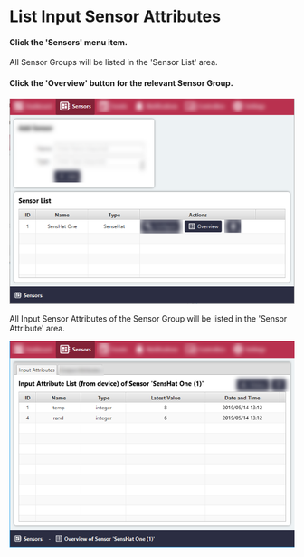 # List Input Sensor Attributes

#### Click the 'Sensors' menu item.
All Sensor Groups will be listed in the 'Sensor List' area.

#### Click the 'Overview' button for the relevant Sensor Group.

![Screenshot](../images/list-input-sensor-attributes-sensor-group-1.png)

All Input Sensor Attributes of the Sensor Group will be listed in the 'Sensor Attribute' area.

![Screenshot](../images/list-input-sensor-attributes-sensor-group-2.png)
